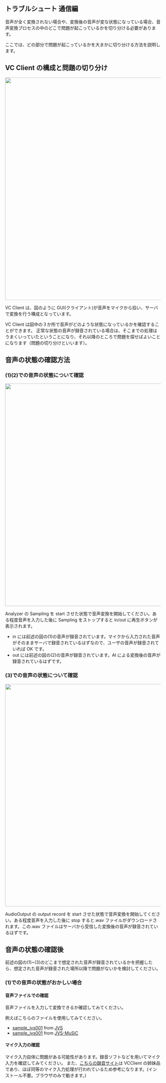 ## トラブルシュート 通信編

音声が全く変換されない場合や、変換後の音声が変な状態になっている場合、音声変換プロセスの中のどこで問題が起こっているかを切り分ける必要があります。

ここでは、どの部分で問題が起こっているかを大まかに切り分ける方法を説明します。

## VC Client の構成と問題の切り分け

<img src="https://user-images.githubusercontent.com/48346627/235551041-6eed4035-5542-47d1-bbd3-31fa7842011b.png" width="720">

VC Client は、図のように GUI(クライアント)が音声をマイクから拾い、サーバで変換を行う構成となっています。

VC Client は図中の３か所で音声がどのような状態になっているかを確認することができます。
正常な状態の音声が録音されている場合は、そこまでの処理はうまくいっていたということになり、それ以降のところで問題を探せばよいことになります（問題の切り分けといいます）。

## 音声の状態の確認方法

### (1)(2)での音声の状態について確認

<img src="https://github.com/w-okada/voice-changer/assets/48346627/f4845f1d-2e1a-49c1-a226-0e50be807f2d" width="720">

Analyzer の Sampling を start させた状態で音声変換を開始してください。ある程度音声を入力した後に Sampling をストップすると in/out に再生ボタンが表示されます。

- in には前述の図の(1)の音声が録音されています。マイクから入力された音声がそのままサーバで録音されているはずなので、ユーザの音声が録音されていれば OK です。
- out には前述の図の(2)の音声が録音されています。AI による変換後の音声が録音されているはずです。

### (3)での音声の状態について確認

<img src="https://github.com/w-okada/voice-changer/assets/48346627/18ddfc2c-beb2-4e7a-8a06-1e00cc6ddb72" width="720">

AudioOutput の output record を start させた状態で音声変換を開始してください。ある程度音声を入力した後に stop すると.wav ファイルがダウンロードされます。この.wav ファイルはサーバから受信した変換後の音声が録音されているはずです。

## 音声の状態の確認後

前述の図の(1)~(3)のどこまで想定された音声が録音されているかを把握したら、想定された音声が録音された場所以降で問題がないかを検討してください。

### (1)での音声の状態がおかしい場合

#### 音声ファイルでの確認

音声ファイルを入力して変換できるか確認してみてください。

例えばこちらのファイルを使用してみてください。

- [sample_jvs001](https://drive.google.com/file/d/142aj-qFJOhoteWKqgRzvNoq02JbZIsaG/view) from [JVS](https://sites.google.com/site/shinnosuketakamichi/research-topics/jvs_corpus)
- [sample_jvs001](https://drive.google.com/file/d/1iCErRzCt5-6ftALcic9w5zXWrzVXryIA/view) from [JVS-MuSiC](https://sites.google.com/site/shinnosuketakamichi/research-topics/jvs_music)

#### マイク入力の確認

マイク入力自体に問題がある可能性があります。録音ソフトなどを用いてマイク入力を確認してみてください。
また、[こちらの録音サイト](https://w-okada.github.io/voice-changer/)は VCClient の姉妹品であり、ほぼ同等のマイク入力処理が行われているため参考になります。(インストール不要。ブラウザのみで動きます。)
